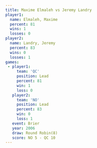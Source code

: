 ```yaml
---
title: Maxime Elmaleh vs Jeremy Landry
player1:               
  name: Elmaleh, Maxime
  percent: 81          
  wins: 1              
  losses: 0            
player2:               
  name: Landry, Jeremy 
  percent: 83          
  wins: 0              
  losses: 1            
games:
 - player1:        
     team: 'QC'    
     position: Lead
     percent: 81   
     win: 1        
     loss: 0       
   player2:        
     team: 'NO'    
     position: Lead
     percent: 83   
     win: 0        
     loss: 1       
   event: Brier        
   year: 2006          
   draw: Round Robin(8)
   score: NO 5 - QC 10 
---
```

